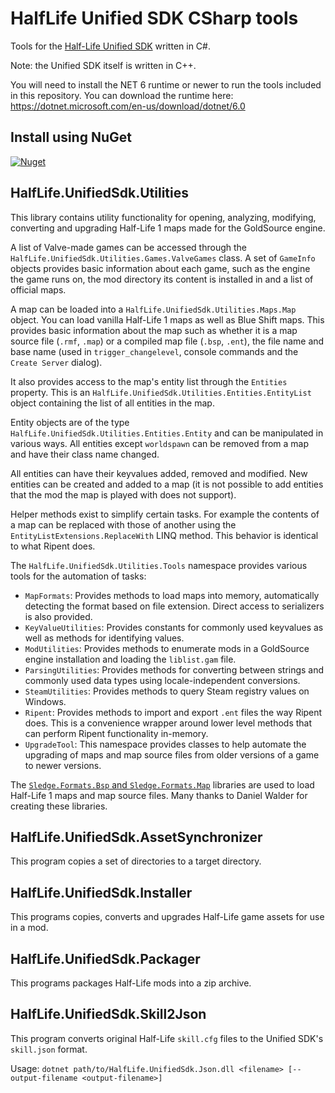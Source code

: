 # HalfLife Unified SDK CSharp tools

Tools for the [Half-Life Unified SDK](https://github.com/SamVanheer/halflife-unified-sdk) written in C#.

Note: the Unified SDK itself is written in C++.

You will need to install the NET 6 runtime or newer to run the tools included in this repository.
You can download the runtime here: https://dotnet.microsoft.com/en-us/download/dotnet/6.0

## Install using NuGet

[![Nuget](https://img.shields.io/nuget/v/HalfLife.UnifiedSdk.Utilities?color=fcba03&label=HalfLife.UnifiedSdk.Utilities&logo=nuget)](https://www.nuget.org/packages/HalfLife.UnifiedSdk.Utilities/)

## HalfLife.UnifiedSdk.Utilities

This library contains utility functionality for opening, analyzing, modifying, converting and upgrading Half-Life 1 maps made for the GoldSource engine.

A list of Valve-made games can be accessed through the `HalfLife.UnifiedSdk.Utilities.Games.ValveGames` class.
A set of `GameInfo` objects provides basic information about each game, such as the engine the game runs on, the mod directory its content is installed in and a list of official maps.

A map can be loaded into a `HalfLife.UnifiedSdk.Utilities.Maps.Map` object. You can load vanilla Half-Life 1 maps as well as Blue Shift maps. This provides basic information about the map such as whether it is a map source file (`.rmf`, `.map`) or a compiled map file (`.bsp`, `.ent`), the file name and base name (used in `trigger_changelevel`, console commands and the `Create Server` dialog).

It also provides access to the map's entity list through the `Entities` property. This is an `HalfLife.UnifiedSdk.Utilities.Entities.EntityList` object containing the list of all entities in the map. 

Entity objects are of the type `HalfLife.UnifiedSdk.Utilities.Entities.Entity` and can be manipulated in various ways. All entities except `worldspawn` can be removed from a map and have their class name changed.

All entities can have their keyvalues added, removed and modified. New entities can be created and added to a map (it is not possible to add entities that the mod the map is played with does not support).

Helper methods exist to simplify certain tasks. For example the contents of a map can be replaced with those of another using the `EntityListExtensions.ReplaceWith` LINQ method. This behavior is identical to what Ripent does.

The `HalfLife.UnifiedSdk.Utilities.Tools` namespace provides various tools for the automation of tasks:
* `MapFormats`: Provides methods to load maps into memory, automatically detecting the format based on file extension. Direct access to serializers is also provided.
* `KeyValueUtilities`: Provides constants for commonly used keyvalues as well as methods for identifying values.
* `ModUtilities`: Provides methods to enumerate mods in a GoldSource engine installation and loading the `liblist.gam` file.
* `ParsingUtilities`: Provides methods for converting between strings and commonly used data types using locale-independent conversions.
* `SteamUtilities`: Provides methods to query Steam registry values on Windows.
* `Ripent`: Provides methods to import and export `.ent` files the way Ripent does. This is a convenience wrapper around lower level methods that can perform Ripent functionality in-memory.
* `UpgradeTool`: This namespace provides classes to help automate the upgrading of maps and map source files from older versions of a game to newer versions.

The [`Sledge.Formats.Bsp` and `Sledge.Formats.Map`](https://github.com/LogicAndTrick/sledge-formats) libraries are used to load Half-Life 1 maps and map source files. Many thanks to Daniel Walder for creating these libraries.

## HalfLife.UnifiedSdk.AssetSynchronizer

This program copies a set of directories to a target directory.

## HalfLife.UnifiedSdk.Installer

This programs copies, converts and upgrades Half-Life game assets for use in a mod.

## HalfLife.UnifiedSdk.Packager

This programs packages Half-Life mods into a zip archive.

## HalfLife.UnifiedSdk.Skill2Json

This program converts original Half-Life `skill.cfg` files to the Unified SDK's `skill.json` format.

Usage: `dotnet path/to/HalfLife.UnifiedSdk.Json.dll <filename> [--output-filename <output-filename>]`
